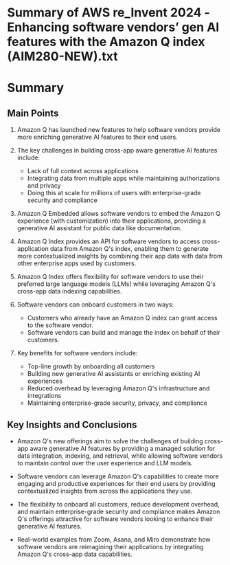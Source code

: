 # Summary of AWS re_Invent 2024 -Enhancing software vendors’ gen AI features with the Amazon Q index (AIM280-NEW).txt

# Summary

## Main Points

1. Amazon Q has launched new features to help software vendors provide more enriching generative AI features to their end users.

2. The key challenges in building cross-app aware generative AI features include:
   - Lack of full context across applications
   - Integrating data from multiple apps while maintaining authorizations and privacy
   - Doing this at scale for millions of users with enterprise-grade security and compliance

3. Amazon Q Embedded allows software vendors to embed the Amazon Q experience (with customization) into their applications, providing a generative AI assistant for public data like documentation.

4. Amazon Q Index provides an API for software vendors to access cross-application data from Amazon Q's index, enabling them to generate more contextualized insights by combining their app data with data from other enterprise apps used by customers.

5. Amazon Q Index offers flexibility for software vendors to use their preferred large language models (LLMs) while leveraging Amazon Q's cross-app data indexing capabilities.

6. Software vendors can onboard customers in two ways:
   - Customers who already have an Amazon Q index can grant access to the software vendor.
   - Software vendors can build and manage the index on behalf of their customers.

7. Key benefits for software vendors include:
   - Top-line growth by onboarding all customers
   - Building new generative AI assistants or enriching existing AI experiences
   - Reduced overhead by leveraging Amazon Q's infrastructure and integrations
   - Maintaining enterprise-grade security, privacy, and compliance

## Key Insights and Conclusions

- Amazon Q's new offerings aim to solve the challenges of building cross-app aware generative AI features by providing a managed solution for data integration, indexing, and retrieval, while allowing software vendors to maintain control over the user experience and LLM models.

- Software vendors can leverage Amazon Q's capabilities to create more engaging and productive experiences for their end users by providing contextualized insights from across the applications they use.

- The flexibility to onboard all customers, reduce development overhead, and maintain enterprise-grade security and compliance makes Amazon Q's offerings attractive for software vendors looking to enhance their generative AI features.

- Real-world examples from Zoom, Asana, and Miro demonstrate how software vendors are reimagining their applications by integrating Amazon Q's cross-app data capabilities.